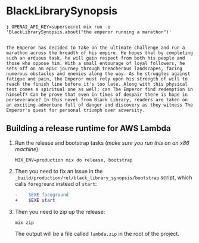 # BlackLibrarySynopsis

```shell
❯ OPENAI_API_KEY=supersecret mix run -e 'BlackLibrarySynopsis.about("the emperor running a marathon")'


The Emperor has decided to take on the ultimate challenge and run a marathon across the breadth of his empire. He hopes that by completing such an arduous task, he will gain respect from both his people and those who oppose him. With a small entourage of loyal followers, he sets off on an epic journey through treacherous landscapes, facing numerous obstacles and enemies along the way. As he struggles against fatigue and pain, the Emperor must rely upon his strength of will to reach the finish line before it's too late. Along with this physical test comes a spiritual one as well: can The Emperor find redemption in himself? Can he prove that even in times of despair there is hope in perseverance? In this novel from Black Library, readers are taken on an exciting adventure full of danger and discovery as they witness The Emperor's quest for personal triumph over adversity.
```

## Building a release runtime for AWS Lambda

1. Run the release and bootstrap tasks (_make sure you run this on an x86 machine_):

    ```shell
    MIX_ENV=production mix do release, bootstrap
    ```

2. Then you need to fix an issue in the `_build/production/rel/black_library_synopsis/bootstrap` script, which calls `foreground` instead of `start`:

    ```diff
    -    $EXE foreground
    +    $EXE start
    ```

3. Then you need to zip up the release:

    ```shell
    mix zip
    ```

    The output will be a file called `lambda.zip` in the root of the project.
